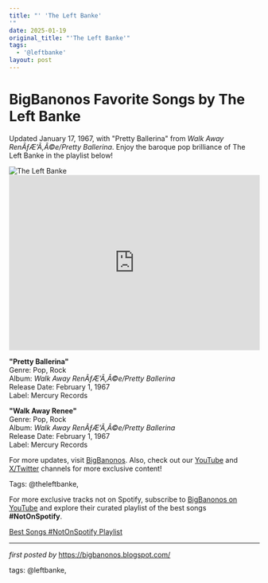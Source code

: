 ```yaml
---
title: "' 'The Left Banke'
'"
date: 2025-01-19
original_title: "'The Left Banke'"
tags:
  - '@leftbanke'
layout: post
---
```

<!-- Title of the Post -->
<h1 >BigBanonos Favorite Songs by The Left Banke</h1> <!-- Introductory Text -->
<p >Updated January 17, 1967, with "Pretty Ballerina" from <em>Walk Away RenÃƒÆ’Ã‚Â©e/Pretty Ballerina</em>. Enjoy the baroque pop brilliance of The Left Banke in the playlist below!</p> <!-- Featured Image -->
<div > <img src="https://i.scdn.co/image/ab67616d00001e0297f63f84ceeeb4f7b4f9b361" alt="The Left Banke" />
</div> <!-- Spotify Embed -->
<div > <iframe src="https://open.spotify.com/embed/playlist/37iYpV6BgV2udJHVURfm5t?utm_source=generator" width="100%" height="352" frameborder="0" allowfullscreen="" allow="autoplay; clipboard-write; encrypted-media; fullscreen; picture-in-picture" loading="lazy"></iframe>
</div> <!-- Song Information -->
<div > <p><strong>"Pretty Ballerina"</strong><br> Genre: Pop, Rock<br> Album: <em>Walk Away RenÃƒÆ’Ã‚Â©e/Pretty Ballerina</em><br> Release Date: February 1, 1967<br> Label: Mercury Records</p> <p><strong>"Walk Away Renee"</strong><br> Genre: Pop, Rock<br> Album: <em>Walk Away RenÃƒÆ’Ã‚Â©e/Pretty Ballerina</em><br> Release Date: February 1, 1967<br> Label: Mercury Records</p>
</div> <!-- Footer Links -->
<div > <p>For more updates, visit <a href="https://bigbanonos.blogspot.com/" target="_blank">BigBanonos</a>. Also, check out our <a href="https://www.youtube.com/@BigBanonos" target="_blank">YouTube</a> and <a href="https://x.com/bigbanonos" target="_blank">X/Twitter</a> channels for more exclusive content!</p>
</div> <!-- Tags -->
<p >Tags: @theleftbanke,</p>


<!--Subscribe and Playlist Links-->
<div>
    <p>For more exclusive tracks not on Spotify, subscribe to <a href="https://www.youtube.com/@BigBanonos" target="_blank">BigBanonos on YouTube</a> and explore their curated playlist of the best songs <strong>#NotOnSpotify</strong>.</p>
    <p><a href="https://www.youtube.com/playlist?list=PLtuNtuTatqI0kFahUCbtbfenC_ET5O_tr" target="_blank">Best Songs #NotOnSpotify Playlist<br /></a></p></div>

<hr />

<p><em>first posted by</em> <a href="https://bigbanonos.blogspot.com/" rel="noopener" target="_new">https://bigbanonos.blogspot.com/</a></p>

<p>tags: @leftbanke,</p>
